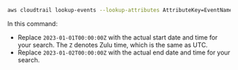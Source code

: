 
```bash
aws cloudtrail lookup-events --lookup-attributes AttributeKey=EventName,AttributeValue=PurchaseReservedInstancesOffering --start-time "2024-02-13T00:00:00Z" --end-time "2024-02-14T00:00:00Z"
```

In this command:

- Replace `2023-01-01T00:00:00Z` with the actual start date and time for your search. The `Z` denotes Zulu time, which is the same as UTC.
- Replace `2023-01-02T00:00:00Z` with the actual end date and time for your search.